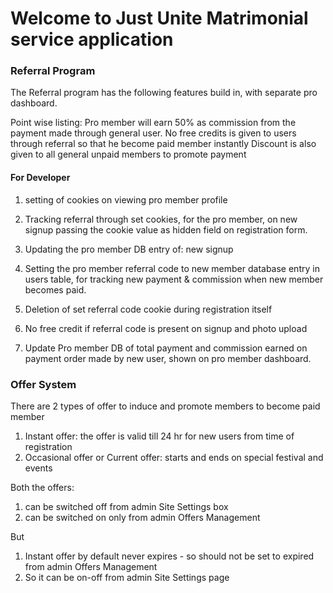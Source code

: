 # Welcome to Just Unite Matrimonial service application


### Referral Program

The Referral program has the following features build in, with separate pro dashboard.

Point wise listing:
Pro member will earn 50% as commission from the payment made through general user.
No free credits is given to users through referral so that he become paid member instantly
Discount is also given to all general unpaid members to promote payment

#### For Developer
1. setting of cookies on viewing pro member profile

2. Tracking referral through set cookies, for the pro member, on new signup
passing the cookie value as hidden field on registration form.

3. Updating the pro member DB entry of: new signup

4. Setting the pro member referral code to new member database entry in users table,
for tracking new payment & commission when new member becomes paid.

5. Deletion of set referral code cookie during registration itself

6. No free credit if referral code is present on signup and photo upload

7. Update Pro member DB of total payment and commission earned  on payment order
made by new user, shown on pro member dashboard.

### Offer System

There are 2 types of offer to induce and promote members to become paid member

1. Instant offer: the offer is valid till 24 hr for new users from time of registration
2. Occasional offer or Current offer: starts and ends on special festival and events

Both the offers:
1. can be switched off from admin Site Settings box
2. can be switched on only from admin Offers Management

But
1. Instant offer by default never expires - so should not be set to expired from admin Offers Management
2. So it can be on-off from admin Site Settings page
